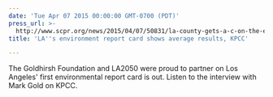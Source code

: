 ```yaml
---
date: 'Tue Apr 07 2015 00:00:00 GMT-0700 (PDT)'
press_url: >-
  http://www.scpr.org/news/2015/04/07/50831/la-county-gets-a-c-on-the-environment/
title: 'LA''s environment report card shows average results, KPCC'

---
```


The Goldhirsh Foundation and LA2050 were proud to partner on Los Angeles' first environmental report card is out. Listen to the interview with Mark Gold on KPCC.
